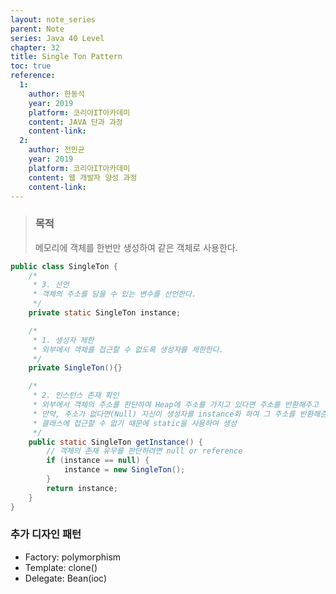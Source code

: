 ```yaml
---
layout: note_series
parent: Note
series: Java 40 Level
chapter: 32
title: Single Ton Pattern
toc: true
reference:
  1:
    author: 한동석
    year: 2019
    platform: 코리아IT아카데미
    content: JAVA 단과 과정
    content-link:
  2:
    author: 전민균
    year: 2019
    platform: 코리아IT아카데미
    content: 웹 개발자 양성 과정
    content-link: 
---
```


> ### 목적
>
> 메모리에 객체를 한번만 생성하여 같은 객체로 사용한다.

```java
public class SingleTon {
    /*
     * 3. 선언
     * 객체의 주소를 담을 수 있는 변수를 선언한다.
     */
    private static SingleTon instance;

    /*
     * 1. 생성자 제한
     * 외부에서 객체를 접근할 수 없도록 생성자를 제한한다.
     */
    private SingleTon(){}

    /*
     * 2. 인스턴스 존재 확인
     * 외부에서 객체의 주소를 판단하여 Heap에 주소를 가지고 있다면 주소를 반환해주고
     * 만약, 주소가 없다면(Null) 자신이 생성자를 instance화 하여 그 주소를 반환해준다.
     * 클래스에 접근할 수 없기 때문에 static을 사용하여 생성 
     */
    public static SingleTon getInstance() {
        // 객체의 존재 유무를 판단하려면 null or reference
        if (instance == null) {
            instance = new SingleTon();
        }
        return instance;
    }
}
```


 

### 추가 디자인 패턴
- Factory: polymorphism
- Template: clone()
- Delegate: Bean(ioc)